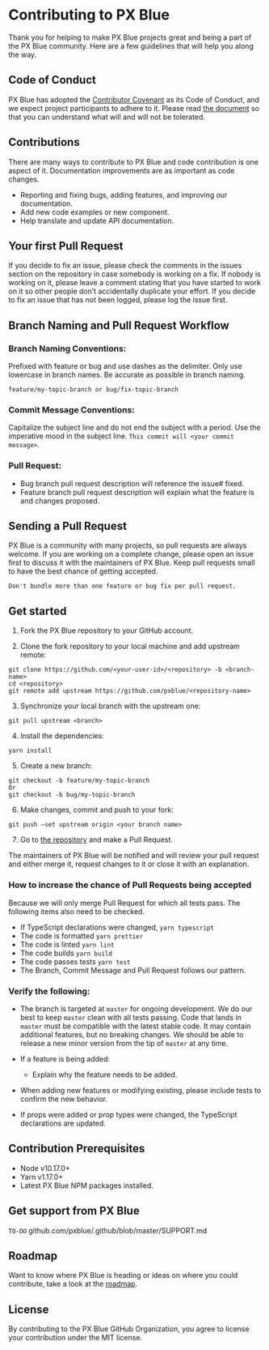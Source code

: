 # Contributing to PX Blue

Thank you for helping to make PX Blue projects great and being a part of the PX Blue community. Here are a few guidelines that will help you along the way.

## Code of Conduct

PX Blue has adopted the [Contributor Covenant](https://www.contributor-covenant.org/) as its Code of Conduct, and we expect project participants to adhere to it.
Please read [the document](https://github.com/pxblue/.github/blob/master/CODE_OF_CONDUCT.md) so that you can understand what will and will not be tolerated.

## Contributions

There are many ways to contribute to PX Blue and code contribution is one aspect of it. Documentation improvements are as important as code changes.

- Reporting and fixing bugs, adding features, and improving our documentation.
- Add new code examples or new component.
- Help translate and update API documentation.

## Your first Pull Request

If you decide to fix an issue, please check the comments in the issues section on the repository in case somebody is working on a fix. If nobody is working on it, please leave a comment stating that you have started to work on it so other people don’t accidentally duplicate your effort. If you decide to fix an issue that has not been logged, please log the issue first.

## Branch Naming and Pull Request Workflow

### Branch Naming Conventions:

Prefixed with feature or bug and use dashes as the delimiter.
Only use lowercase in branch names.
Be accurate as possible in branch naming.

```
feature/my-topic-branch or bug/fix-topic-branch
```

### Commit Message Conventions:

Capitalize the subject line and do not end the subject with a period.
Use the imperative mood in the subject line. `This commit will <your commit message>`.

### Pull Request:

- Bug branch pull request description will reference the issue# fixed.
- Feature branch pull request description will explain what the feature is and changes proposed.

## Sending a Pull Request

PX Blue is a community with many projects, so pull requests are always welcome. If you are working on a complete change, please open an issue first to discuss it with the maintainers of PX Blue. Keep pull requests small to have the best chance of getting accepted.

```
Don't bundle more than one feature or bug fix per pull request.
```

## Get started

1. Fork the PX Blue repository to your GitHub account.

2. Clone the fork repository to your local machine and add upstream remote:

```
git clone https://github.com/<your-user-id>/<repository> -b <branch-name>
cd <repository>
git remote add upstream https://github.com/pxblue/<repository-name>
```

3. Synchronize your local branch with the upstream one:

```
git pull upstream <branch>
```

4. Install the dependencies:

```
yarn install
```

5. Create a new branch:

```
git checkout -b feature/my-topic-branch
Or
git checkout -b bug/my-topic-branch
```

6. Make changes, commit and push to your fork:

```
git push –set upstream origin <your branch name>
```

7. Go to [the repository](https://github.com/pxblue) and make a Pull Request.

The maintainers of PX Blue will be notified and will review your pull request and either merge it, request changes to it or close it with an explanation.

### How to increase the chance of Pull Requests being accepted

Because we will only merge Pull Request for which all tests pass. The following items also need to be checked.

- If TypeScript declarations were changed, `yarn typescript`
- The code is formatted `yarn prettier`
- The code is linted `yarn lint`
- The code builds `yarn build`
- The code passes tests `yarn test`
- The Branch, Commit Message and Pull Request follows our pattern.

### Verify the following:

- The branch is targeted at `master` for ongoing development. We do our best to keep `master` clean with all tests passing. Code that lands in `master` must be compatible with the latest stable code. It may contain additional features, but no breaking changes. We should be able to release a new minor version from the tip of `master` at any time.
- If a feature is being added:

  - Explain why the feature needs to be added.

- When adding new features or modifying existing, please include tests to confirm the new behavior.
- If props were added or prop types were changed, the TypeScript declarations are updated.

## Contribution Prerequisites

- Node v10.17.0+
- Yarn v1.17.0+
- Latest PX Blue NPM packages installed.

## Get support from PX Blue

`TO-DO`
github.com/pxblue/.github/blob/master/SUPPORT.md

## Roadmap

Want to know where PX Blue is heading or ideas on where you could contribute, take a look at the [roadmap](https://pxblue.github.io/roadmap/).

## License

By contributing to the PX Blue GitHub Organization, you agree to license your contribution under the MIT license.
